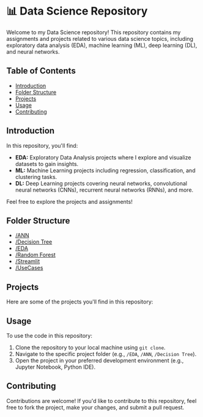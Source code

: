 # 📊 Data Science Repository

Welcome to my Data Science repository! This repository contains my assignments and projects related to various data science topics, including exploratory data analysis (EDA), machine learning (ML), deep learning (DL), and neural networks.

## Table of Contents

- [Introduction](#introduction)
- [Folder Structure](#folder-structure)
- [Projects](#projects)
- [Usage](#usage)
- [Contributing](#contributing)

## Introduction

In this repository, you'll find:

- **EDA:** Exploratory Data Analysis projects where I explore and visualize datasets to gain insights.
- **ML:** Machine Learning projects including regression, classification, and clustering tasks.
- **DL:** Deep Learning projects covering neural networks, convolutional neural networks (CNNs), recurrent neural networks (RNNs), and more.

Feel free to explore the projects and assignments!

## Folder Structure

- [/ANN](https://github.com/rahul-bhutekar/Data-Science/tree/6092baecf260f7a995daec2ed73f267e9c5fbc72/Assignments/ANN)
- [/Decision Tree](https://github.com/rahul-bhutekar/Data-Science/tree/6092baecf260f7a995daec2ed73f267e9c5fbc72/Assignments/Decision%20Tree)
- [/EDA](https://github.com/rahul-bhutekar/Data-Science/tree/6092baecf260f7a995daec2ed73f267e9c5fbc72/Assignments/EDA)
- [/Random Forest](https://github.com/rahul-bhutekar/Data-Science/tree/6092baecf260f7a995daec2ed73f267e9c5fbc72/Assignments/Random%20Forest)
- [/Streamlit](https://github.com/rahul-bhutekar/Data-Science/tree/6092baecf260f7a995daec2ed73f267e9c5fbc72/Assignments/Streamlit)
- [/UseCases](https://github.com/rahul-bhutekar/Data-Science/tree/6092baecf260f7a995daec2ed73f267e9c5fbc72/Assignments/UseCases)

## Projects 
Here are some of the projects you'll find in this repository:

## Usage

To use the code in this repository:

1. Clone the repository to your local machine using `git clone`.
2. Navigate to the specific project folder (e.g., `/EDA`, `/ANN`, `/Decision Tree`).
3. Open the project in your preferred development environment (e.g., Jupyter Notebook, Python IDE).

## Contributing

Contributions are welcome! If you'd like to contribute to this repository, feel free to fork the project, make your changes, and submit a pull request.
